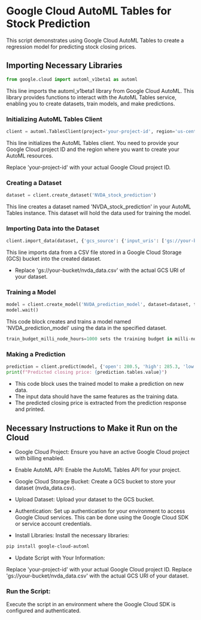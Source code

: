 
# Google Cloud AutoML Tables for Stock Prediction

This script demonstrates using Google Cloud AutoML Tables to create a regression model for predicting stock closing prices.

## Importing Necessary Libraries

```python
from google.cloud import automl_v1beta1 as automl
```


This line imports the automl_v1beta1 library from Google Cloud AutoML. This library provides functions to interact with the AutoML Tables service, enabling you to create datasets, train models, and make predictions.

### Initializing AutoML Tables Client
```python
client = automl.TablesClient(project='your-project-id', region='us-central1')
```

This line initializes the AutoML Tables client. You need to provide your Google Cloud project ID and the region where you want to create your AutoML resources.

Replace 'your-project-id' with your actual Google Cloud project ID.

### Creating a Dataset
```python
dataset = client.create_dataset('NVDA_stock_prediction')
```

This line creates a dataset named 'NVDA_stock_prediction' in your AutoML Tables instance. This dataset will hold the data used for training the model.

### Importing Data into the Dataset
```python
client.import_data(dataset, {'gcs_source': {'input_uris': ['gs://your-bucket/nvda_data.csv']}})
```

This line imports data from a CSV file stored in a Google Cloud Storage (GCS) bucket into the created dataset.

* Replace 'gs://your-bucket/nvda_data.csv' with the actual GCS URI of your dataset.
### Training a Model

```python
model = client.create_model('NVDA_prediction_model', dataset=dataset, train_budget_milli_node_hours=1000)
model.wait()
```

This code block creates and trains a model named 'NVDA_prediction_model' using the data in the specified dataset.


```python
train_budget_milli_node_hours=1000 sets the training budget in milli-node hours. AutoML will stop training after consuming this budget or achieving satisfactory performance.
```

### Making a Prediction
```python
prediction = client.predict(model, {'open': 280.5, 'high': 285.3, 'low': 279.8, 'volume': 50000000})
print(f"Predicted closing price: {prediction.tables.value}")
```

* This code block uses the trained model to make a prediction on new data.
* The input data should have the same features as the training data.
* The predicted closing price is extracted from the prediction response and printed.

## Necessary Instructions to Make it Run on the Cloud

* Google Cloud Project: Ensure you have an active Google Cloud project with billing enabled.

* Enable AutoML API: Enable the AutoML Tables API for your project.

* Google Cloud Storage Bucket: Create a GCS bucket to store your dataset (nvda_data.csv).

* Upload Dataset: Upload your dataset to the GCS bucket.

* Authentication: Set up authentication for your environment to access Google Cloud services. This can be done using the Google Cloud SDK or service account credentials.

* Install Libraries: Install the necessary libraries:

```bash
pip install google-cloud-automl
```

* Update Script with Your Information:

Replace 'your-project-id' with your actual Google Cloud project ID.
Replace 'gs://your-bucket/nvda_data.csv' with the actual GCS URI of your dataset.

### Run the Script: 
Execute the script in an environment where the Google Cloud SDK is configured and authenticated.
